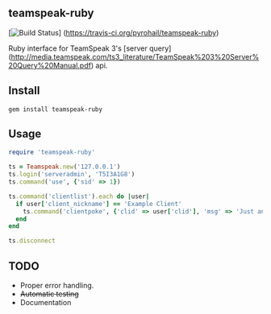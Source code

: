 teamspeak-ruby
----------
[![Build Status](https://travis-ci.org/pyrohail/teamspeak-ruby.png?branch=master)]
(https://travis-ci.org/pyrohail/teamspeak-ruby)

Ruby interface for TeamSpeak 3's [server query]
(http://media.teamspeak.com/ts3_literature/TeamSpeak%203%20Server%20Query%20Manual.pdf) api.

Install
----------
```shell
gem install teamspeak-ruby
```

Usage
----------
```ruby
require 'teamspeak-ruby'

ts = Teamspeak.new('127.0.0.1')
ts.login('serveradmin', 'T5I3A1G8')
ts.command('use', {'sid' => 1})

ts.command('clientlist').each do |user|
  if user['client_nickname'] == 'Example Client'
    ts.command('clientpoke', {'clid' => user['clid'], 'msg' => 'Just an example!'})
  end
end

ts.disconnect
```

TODO
----------
- Proper error handling.
- ~~Automatic testing~~
- Documentation